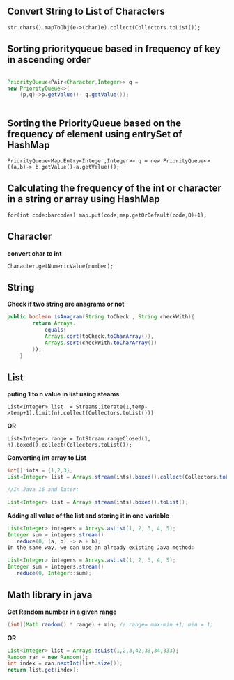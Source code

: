 Convert String to List of Characters
--

`str.chars().mapToObj(e->(char)e).collect(Collectors.toList());`

Sorting priorityqueue based in frequency of key in ascending order
--

```java

PriorityQueue<Pair<Character,Integer>> q = 
new PriorityQueue<>(
	(p,q)->p.getValue()- q.getValue());
	
```
Sorting the PriorityQueue based on the frequency of element using entrySet of HashMap
--

`PriorityQueue<Map.Entry<Integer,Integer>> q = new PriorityQueue<>((a,b)-> b.getValue()-a.getValue());`

Calculating the frequency of the int or character in a string or array
using HashMap
-
`for(int code:barcodes) map.put(code,map.getOrDefault(code,0)+1);`
























Character
--
**convert char to int**

`Character.getNumericValue(number);`






String
--
**Check if two string are anagrams or not**

```java
public boolean isAnagram(String toCheck , String checkWith){
        return Arrays.
            equals(
            Arrays.sort(toCheck.toCharArray()),
            Arrays.sort(checkWith.toCharArray())
        ));
    }
```






List
--

**puting 1 to n value in list using steams**

`List<Integer> list  = Streams.iterate(1,temp->temp+1).limit(n).collect(Collectors.toList()))`

**OR**

`List<Integer> range = IntStream.rangeClosed(1, n).boxed().collect(Collectors.toList());`


**Converting int array to List**

```java
int[] ints = {1,2,3};
List<Integer> list = Arrays.stream(ints).boxed().collect(Collectors.toList());

//In Java 16 and later:

List<Integer> list = Arrays.stream(ints).boxed().toList();
```

**Adding all value of the list and storing it in one variable**

```java
List<Integer> integers = Arrays.asList(1, 2, 3, 4, 5);
Integer sum = integers.stream()
  .reduce(0, (a, b) -> a + b);
In the same way, we can use an already existing Java method:

List<Integer> integers = Arrays.asList(1, 2, 3, 4, 5);
Integer sum = integers.stream()
  .reduce(0, Integer::sum);
```

Math library in java
--
**Get Random number in a given range**

```java
(int)(Math.random() * range) + min; // range= max-min +1; min = 1;
```
**OR**
```java
List<Integer> list = Arrays.asList(1,2,3,42,33,34,333);
Random ran = new Random();
int index = ran.nextInt(list.size());
return list.get(index);
```